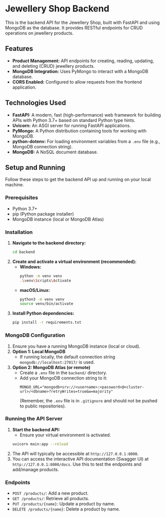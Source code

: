 # Jewellery Shop Backend

This is the backend API for the Jewellery Shop, built with FastAPI and using MongoDB as the database. It provides RESTful endpoints for CRUD operations on jewellery products.

## Features

*   **Product Management:** API endpoints for creating, reading, updating, and deleting (CRUD) jewellery products.
*   **MongoDB Integration:** Uses PyMongo to interact with a MongoDB database.
*   **CORS Enabled:** Configured to allow requests from the frontend application.

## Technologies Used

*   **FastAPI:** A modern, fast (high-performance) web framework for building APIs with Python 3.7+ based on standard Python type hints.
*   **Uvicorn:** An ASGI server for running FastAPI applications.
*   **PyMongo:** A Python distribution containing tools for working with MongoDB.
*   **python-dotenv:** For loading environment variables from a `.env` file (e.g., MongoDB connection string).
*   **MongoDB:** A NoSQL document database.

## Setup and Running

Follow these steps to get the backend API up and running on your local machine.

### Prerequisites

*   Python 3.7+
*   pip (Python package installer)
*   MongoDB instance (local or MongoDB Atlas)

### Installation

1.  **Navigate to the backend directory:**
    ```bash
    cd backend
    ```
2.  **Create and activate a virtual environment (recommended):**
    *   **Windows:**
        ```bash
        python -m venv venv
        .\venv\Scripts\Activate
        ```
    *   **macOS/Linux:**
        ```bash
        python3 -m venv venv
        source venv/bin/activate
        ```
3.  **Install Python dependencies:**
    ```bash
    pip install -r requirements.txt
    ```

### MongoDB Configuration

1.  Ensure you have a running MongoDB instance (local or cloud).
2.  **Option 1: Local MongoDB**
    *   If running locally, the default connection string `mongodb://localhost:27017/` is used.
3.  **Option 2: MongoDB Atlas (or remote)**
    *   Create a `.env` file in the `backend/` directory.
    *   Add your MongoDB connection string to it:
        ```
        MONGO_URL="mongodb+srv://<username>:<password>@<cluster-url>/<dbname>?retryWrites=true&w=majority"
        ```
        (Remember, the `.env` file is in `.gitignore` and should not be pushed to public repositories).

### Running the API Server

1.  **Start the backend API:**
    *   Ensure your virtual environment is activated.
    ```bash
    uvicorn main:app --reload
    ```
2.  The API will typically be accessible at `http://127.0.0.1:8000`.
3.  You can access the interactive API documentation (Swagger UI) at `http://127.0.0.1:8000/docs`. Use this to test the endpoints and add/manage products.

### Endpoints

*   `POST /products/`: Add a new product.
*   `GET /products/`: Retrieve all products.
*   `PUT /products/{name}`: Update a product by name.
*   `DELETE /products/{name}`: Delete a product by name.
